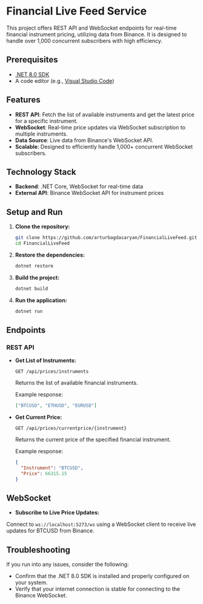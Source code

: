 # Financial Live Feed Service

This project offers REST API and WebSocket endpoints for real-time financial instrument pricing, utilizing data from Binance. It is designed to handle over 1,000 concurrent subscribers with high efficiency.

## Prerequisites

- [.NET 8.0 SDK](https://dotnet.microsoft.com/download/dotnet/8.0)
- A code editor (e.g., [Visual Studio Code](https://code.visualstudio.com/))

## Features

- **REST API**: Fetch the list of available instruments and get the latest price for a specific instrument.
- **WebSocket**: Real-time price updates via WebSocket subscription to multiple instruments.
- **Data Source**: Live data from Binance's WebSocket API.
- **Scalable**: Designed to efficiently handle 1,000+ concurrent WebSocket subscribers.

## Technology Stack

- **Backend**: .NET Core, WebSocket for real-time data
- **External API**: Binance WebSocket API for instrument prices
## Setup and Run

1. **Clone the repository:**

   ```sh
   git clone https://github.com/arturbagdasaryan/FinancialLiveFeed.git
   cd FinancialLiveFeed
   ```

2. **Restore the dependencies:**

   ```sh
   dotnet restore
   ```

3. **Build the project:**

   ```sh
   dotnet build
   ```

4. **Run the application:**

   ```sh
   dotnet run
   ```

## Endpoints

### REST API

- **Get List of Instruments:**

  `GET /api/prices/instruments`

  Returns the list of available financial instruments.

  Example response:

  ```json
  ["BTCUSD", "ETHUSD", "EURUSD"]
  ```

- **Get Current Price:**

  `GET /api/prices/currentprice/{instrument}`

  Returns the current price of the specified financial instrument.

  Example response:

  ```json
  {
  	"Instrument": "BTCUSD",
  	"Price": 66315.15
  }
  ```

## WebSocket
- **Subscribe to Live Price Updates:**

Connect to `ws://localhost:5273/ws` using a WebSocket client to receive live updates for BTCUSD from Binance.

## Troubleshooting
If you run into any issues, consider the following:
- Confirm that the .NET 8.0 SDK is installed and properly configured on your system.
- Verify that your internet connection is stable for connecting to the Binance WebSocket.
